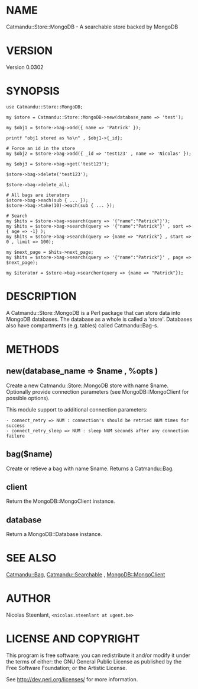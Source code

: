 # NAME

Catmandu::Store::MongoDB - A searchable store backed by MongoDB

# VERSION

Version 0.0302

# SYNOPSIS

    use Catmandu::Store::MongoDB;

    my $store = Catmandu::Store::MongoDB->new(database_name => 'test');

    my $obj1 = $store->bag->add({ name => 'Patrick' });

    printf "obj1 stored as %s\n" , $obj1->{_id};

    # Force an id in the store
    my $obj2 = $store->bag->add({ _id => 'test123' , name => 'Nicolas' });

    my $obj3 = $store->bag->get('test123');

    $store->bag->delete('test123');

    $store->bag->delete_all;

    # All bags are iterators
    $store->bag->each(sub { ... });
    $store->bag->take(10)->each(sub { ... });

    # Search
    my $hits = $store->bag->search(query => '{"name":"Patrick"}');
    my $hits = $store->bag->search(query => '{"name":"Patrick"}' , sort => { age => -1} );
    my $hits = $store->bag->search(query => {name => "Patrick"} , start => 0 , limit => 100);
    
    my $next_page = $hits->next_page;
    my $hits = $store->bag->search(query => '{"name":"Patrick"}' , page => $next_page);

    my $iterator = $store->bag->searcher(query => {name => "Patrick"});

# DESCRIPTION

A Catmandu::Store::MongoDB is a Perl package that can store data into
MongoDB databases. The database as a whole is called a 'store'.
Databases also have compartments (e.g. tables) called Catmandu::Bag-s.

# METHODS

## new(database\_name => $name , %opts )

Create a new Catmandu::Store::MongoDB store with name $name. Optionally provide
connection parameters (see MongoDB::MongoClient for possible options).

This module support to additional connection parameters:

    - connect_retry => NUM : connection's should be retried NUM times for success
    - connect_retry_sleep => NUM : sleep NUM seconds after any connection failure

## bag($name)

Create or retieve a bag with name $name. Returns a Catmandu::Bag.

## client

Return the MongoDB::MongoClient instance.

## database

Return a MongoDB::Database instance.

# SEE ALSO

[Catmandu::Bag](https://metacpan.org/pod/Catmandu::Bag), [Catmandu::Searchable](https://metacpan.org/pod/Catmandu::Searchable) , [MongoDB::MongoClient](https://metacpan.org/pod/MongoDB::MongoClient)

# AUTHOR

Nicolas Steenlant, `<nicolas.steenlant at ugent.be>`

# LICENSE AND COPYRIGHT

This program is free software; you can redistribute it and/or modify it
under the terms of either: the GNU General Public License as published
by the Free Software Foundation; or the Artistic License.

See http://dev.perl.org/licenses/ for more information.
